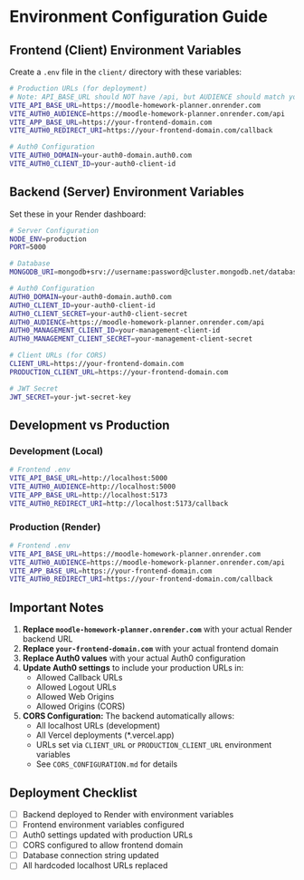 # Environment Configuration Guide

## Frontend (Client) Environment Variables

Create a `.env` file in the `client/` directory with these variables:

```bash
# Production URLs (for deployment)
# Note: API_BASE_URL should NOT have /api, but AUDIENCE should match your Auth0 API identifier
VITE_API_BASE_URL=https://moodle-homework-planner.onrender.com
VITE_AUTH0_AUDIENCE=https://moodle-homework-planner.onrender.com/api
VITE_APP_BASE_URL=https://your-frontend-domain.com
VITE_AUTH0_REDIRECT_URI=https://your-frontend-domain.com/callback

# Auth0 Configuration
VITE_AUTH0_DOMAIN=your-auth0-domain.auth0.com
VITE_AUTH0_CLIENT_ID=your-auth0-client-id
```

## Backend (Server) Environment Variables

Set these in your Render dashboard:

```bash
# Server Configuration
NODE_ENV=production
PORT=5000

# Database
MONGODB_URI=mongodb+srv://username:password@cluster.mongodb.net/database_name

# Auth0 Configuration
AUTH0_DOMAIN=your-auth0-domain.auth0.com
AUTH0_CLIENT_ID=your-auth0-client-id
AUTH0_CLIENT_SECRET=your-auth0-client-secret
AUTH0_AUDIENCE=https://moodle-homework-planner.onrender.com/api
AUTH0_MANAGEMENT_CLIENT_ID=your-management-client-id
AUTH0_MANAGEMENT_CLIENT_SECRET=your-management-client-secret

# Client URLs (for CORS)
CLIENT_URL=https://your-frontend-domain.com
PRODUCTION_CLIENT_URL=https://your-frontend-domain.com

# JWT Secret
JWT_SECRET=your-jwt-secret-key
```

## Development vs Production

### Development (Local)
```bash
# Frontend .env
VITE_API_BASE_URL=http://localhost:5000
VITE_AUTH0_AUDIENCE=http://localhost:5000
VITE_APP_BASE_URL=http://localhost:5173
VITE_AUTH0_REDIRECT_URI=http://localhost:5173/callback
```

### Production (Render)
```bash
# Frontend .env
VITE_API_BASE_URL=https://moodle-homework-planner.onrender.com
VITE_AUTH0_AUDIENCE=https://moodle-homework-planner.onrender.com/api
VITE_APP_BASE_URL=https://your-frontend-domain.com
VITE_AUTH0_REDIRECT_URI=https://your-frontend-domain.com/callback
```

## Important Notes

1. **Replace `moodle-homework-planner.onrender.com`** with your actual Render backend URL
2. **Replace `your-frontend-domain.com`** with your actual frontend domain
3. **Replace Auth0 values** with your actual Auth0 configuration
4. **Update Auth0 settings** to include your production URLs in:
   - Allowed Callback URLs
   - Allowed Logout URLs
   - Allowed Web Origins
   - Allowed Origins (CORS)
5. **CORS Configuration:** The backend automatically allows:
   - All localhost URLs (development)
   - All Vercel deployments (*.vercel.app)
   - URLs set via `CLIENT_URL` or `PRODUCTION_CLIENT_URL` environment variables
   - See `CORS_CONFIGURATION.md` for details

## Deployment Checklist

- [ ] Backend deployed to Render with environment variables
- [ ] Frontend environment variables configured
- [ ] Auth0 settings updated with production URLs
- [ ] CORS configured to allow frontend domain
- [ ] Database connection string updated
- [ ] All hardcoded localhost URLs replaced
